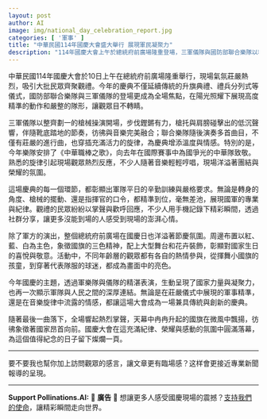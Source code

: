```yaml
---
layout: post
author: AI
image: img/national_day_celebration_report.jpg
categories: [ '軍事' ]
title: "中華民國114年國慶大會盛大舉行 展現軍民凝聚力"  
description: "114年國慶大會上午於總統府前廣場隆重登場，三軍儀隊與國防部聯合樂隊以精準演出成為焦點，搭配莊嚴與活力兼具的音樂，現場民眾熱情參與，共同感受國家紀律與榮耀交織的氛圍。"  "
---
```

中華民國114年國慶大會於10日上午在總統府前廣場隆重舉行，現場氣氛莊嚴熱烈，吸引大批民眾齊聚觀禮。今年的慶典不僅延續傳統的升旗典禮、禮兵分列式等儀式，國防部聯合樂隊與三軍儀隊的登場更成為全場焦點，在陽光照耀下展現高度精準的動作和嚴整的隊形，讓觀眾目不轉睛。  

三軍儀隊以整齊劃一的槍械操演開場，步伐鏗鏘有力，槍托與肩膀碰擊出的低沉聲響，伴隨靴底踏地的節奏，彷彿與音樂完美融合；聯合樂隊隨後演奏多首曲目，不僅有莊嚴的進行曲，也穿插充滿活力的旋律，為慶典增添溫度與情感。特別的是，今年樂隊安排了《中華職棒之歌》，向去年在國際賽事中為國爭光的中華隊致敬。熟悉的旋律引起現場觀眾熱烈反應，不少人隨著音樂輕輕哼唱，現場洋溢著團結與榮耀的氛圍。  

這場慶典的每一個環節，都彰顯出軍隊平日的辛勤訓練與嚴格要求。無論是轉身的角度、槍械的擺動、還是指揮官的口令，都精準到位，毫無差池，展現國軍的專業與紀律。觀禮的民眾紛紛以掌聲與歡呼回應，不少人用手機記錄下精彩瞬間，透過社群分享，讓更多沒能到場的人感受到現場的澎湃心情。  

除了軍方的演出，整個總統府前廣場在國慶日也洋溢著節慶氛圍。周邊布置以紅、藍、白為主色，象徵國旗的三色精神，配上大型舞台和花卉裝飾，彰顯對國家生日的喜悅與敬意。活動中，不同年齡層的觀眾都有各自的熱情參與，從揮舞小國旗的孩童，到穿著代表隊服的球迷，都成為畫面中的亮色。  

今年國慶的主題，透過軍樂隊與儀隊的精湛表演，生動呈現了國家力量與凝聚力，也再一次顯示軍隊與人民之間的深厚連結。無論是在莊嚴儀式中展現的軍事精準，還是在音樂旋律中流露的情感，都讓這場大會成為一場兼具傳統與創新的慶典。  

隨著最後一曲落下，全場響起熱烈掌聲，天幕中冉冉升起的國旗在微風中飄揚，彷彿象徵著國家昂首向前。國慶大會在這充滿紀律、榮耀與感動的氛圍中圓滿落幕，為這個值得紀念的日子留下燦爛一頁。  

---

要不要我也幫你加上訪問觀眾的感言，讓文章更有臨場感？这样會更接近專業新聞報導的呈現。



---

**Support Pollinations.AI:**
🌸 **廣告** 🌸 想讓更多人感受國慶現場的震撼？[支持我們的使命](https://pollinations.ai/redirect/kofi)，讓精彩瞬間走向世界。
